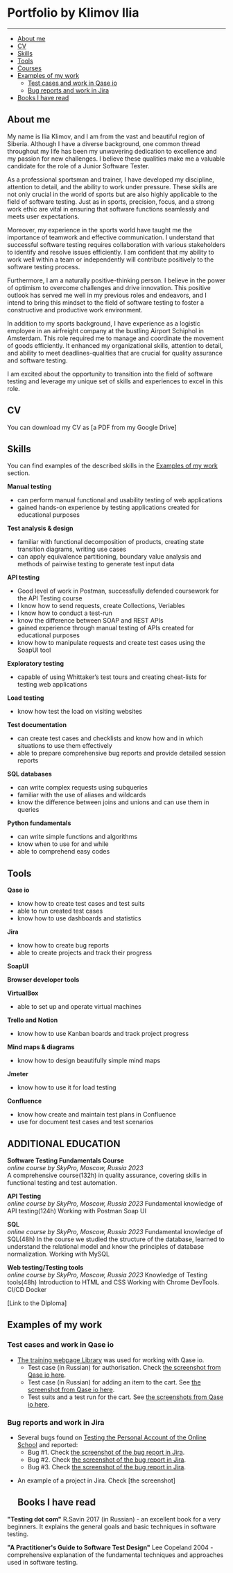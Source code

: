 # Portfolio by Klimov Ilia
_______
- [About me](#about-me)
- [CV](#cv)
- [Skills](#skills)
- [Tools](#tools)
- [Courses](#additionaleducation)
- [Examples of my work](#examples-of-my-work)
  * [Test cases and work in Qase io](#test-cases-and-work-in-qaseiol)
  * [Bug reports and work in Jira](#bug-reports-and-work-in-jira)
- [Books I have read](#books-i-have-read)

## About me

My name is Ilia Klimov, and I am from the vast and beautiful region of Siberia. Although I have a diverse background, one common thread throughout my life has been my unwavering dedication to excellence and my passion for new challenges. I believe these qualities make me a valuable candidate for the role of a Junior Software Tester.

As a professional sportsman and trainer, I have developed my discipline, attention to detail, and the ability to work under pressure. These skills are not only crucial in the world of sports but are also highly applicable to the field of software testing. Just as in sports, precision, focus, and a strong work ethic are vital in ensuring that software functions seamlessly and meets user expectations.

Moreover, my experience in the sports world have taught me the importance of teamwork and effective communication. I understand that successful software testing requires collaboration with various stakeholders to identify and resolve issues efficiently. I am confident that my ability to work well within a team or independently will contribute positively to the software testing process.

Furthermore, I am a naturally positive-thinking person. I believe in the power of optimism to overcome challenges and drive innovation. This positive outlook has served me well in my previous roles and endeavors, and I intend to bring this mindset to the field of software testing to foster a constructive and productive work environment.

In addition to my sports background, I have experience as a logistic employee in an airfreight company at the bustling Airport Schiphol in Amsterdam. This role required me to manage and coordinate the movement of goods efficiently. It enhanced my organizational skills, attention to detail, and ability to meet deadlines-qualities that are crucial for quality assurance and software testing.

I am excited about the opportunity to transition into the field of software testing and leverage my unique set of skills and experiences to excel in this role.

## CV

You can download my CV as [a PDF from my Google Drive]

## Skills

You can find examples of the described skills in the [Examples of my work](#examples-of-my-work) section.

__Manual testing__
  * can perform manual functional and usability testing of web applications
  * gained hands-on experience by testing applications created for educational purposes

__Test analysis & design__
  * familiar with functional decomposition of products, creating state transition diagrams, writing use cases
  * can apply equivalence partitioning, boundary value analysis and methods of pairwise testing to generate test input data

__API testing__
  * Good level of work in Postman, successfully defended coursework for the API Testing course
  * I know how to send requests, create Collections, Veriables
  * I know how to conduct a test-run
  * know the difference between SOAP and REST APIs
  * gained experience through manual testing of APIs created for educational purposes
  * know how to manipulate requests and create test cases using the SoapUI tool

__Exploratory testing__
  * capable of using Whittaker’s test tours and creating cheat-lists for testing web applications

__Load testing__
  * know how test the load on visiting websites

__Test documentation__
  * can create test cases and checklists and know how and in which situations to use them effectively
  * able to prepare comprehensive bug reports and provide detailed session reports

__SQL databases__
  * can write complex requests using subqueries
  * familiar with the use of aliases and wildcards
  * know the difference between joins and unions and can use them in queries

__Python fundamentals__
  * can write simple functions and algorithms
  * know when to use for and while
  * able to comprehend easy codes

 ## Tools

 __Qase io__
  * know how to create test cases and test suits
  * able to run created test cases
  * know how to use dashboards and statistics

__Jira__
  * know how to create bug reports
  * able to create projects and track their progress

__SoapUI__

__Browser developer tools__

__VirtualBox__
  * able to set up and operate virtual machines

__Trello and Notion__
  * know how to use Kanban boards and track project progress

__Mind maps & diagrams__
  * know how to design beautifully simple mind maps

__Jmeter__
* know how to use it for load testing

__Confluence__
* know how create and maintain test plans in Confluence
* use for document test cases and test scenarios

## ADDITIONAL EDUCATION

__Software Testing Fundamentals Course__  
*online course by SkyPro, Moscow, Russia 2023*  
A comprehensive course(132h) in quality assurance, covering skills in
functional testing and test automation.

__API Testing__  
*online course by SkyPro, Moscow, Russia 2023*
Fundamental knowledge of API testing(124h)
Working with Postman
Soap UI

__SQL__  
*online course by SkyPro, Moscow, Russia 2023*
Fundamental knowledge of SQL(48h)
In the course we studied the structure of the database, learned to
understand the relational model and know the principles of database
normalization.
Working with MySQL

__Web testing/Testing tools__  
*online course by SkyPro, Moscow, Russia 2023*
Knowledge of Testing tools(48h)
Introduction to HTML and CSS
Working with Chrome DevTools.
CI/CD
Docker

[Link to the Diploma]

## Examples of my work

### Test cases and work in Qase io

- [The training webpage Library](https://online-ru-library.herokuapp.com) was used for working with Qase io.
  * Test case (in Russian) for authorisation. Check [the screenshot from Qase io here](https://drive.google.com/file/d/1OTJMIMk2PFGpBs7kpFRaOP9Mbx4Q_XTy/view?usp=sharing).
  * Test case (in Russian) for adding an item to the cart. See [the screenshot from Qase io here](https://drive.google.com/file/d/1fhL0CuDV29X5U7775GJY_CQNiLXZTE86/view?usp=sharing).
  * Test suits and a test run for the cart. See [the screenshots from Qase io here](https://drive.google.com/file/d/1Y5pg2oDJ72frpkhdiRCGu0istb6OG5hv/view?usp=sharing).

### Bug reports and work in Jira

- Several bugs found on [Testing the Personal Account of the Online School](https://new-teachers.skyeng.ru/) and reported:
  * Bug #1. Check [the screenshot of the bug report in Jira](https://drive.google.com/file/d/1D1VfkOh2LtxoQvSTN1jffmy_vfVtph0k/view?usp=sharing).
  * Bug #2. Check [the screenshot of the bug report in Jira](https://drive.google.com/file/d/1qQAljV5JuPobpsp38gnTGeTE2EZKf0LE/view?usp=sharing).
  * Bug #3. Check [the screenshot of the bug report in Jira](https://drive.google.com/file/d/1M5iVDZDPw7hxoKuPynkQaNK9QsjncpGP/view?usp=sharing).
* An example of a project in Jira. Check [the screenshot]

  ## Books I have read
__"Testing dot com"__ R.Savin 2017 (in Russian) - an excellent book for a very beginners. It explains the general goals and basic techniques in software testing.

__"A Practitioner's Guide to Software Test Design"__ Lee Copeland 2004 - comprehensive explanation of the fundamental techniques and approaches used in software testing.


